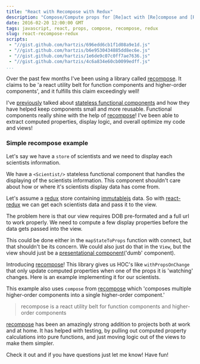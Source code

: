 ```yaml
---
title: "React with Recompose with Redux"
description: "Compose/Compute props for [Re]act with [Re]compose and [Re]dux"
date: 2016-02-20 12:00:00 GMT
tags: javascript, react, props, compose, recompose, redux
slug: react-recompose-redux
scripts:
 - "//gist.github.com/hartzis/696edd6cb1f1d08a9e1d.js"
 - "//gist.github.com/hartzis/b6e9530434885dd8ec6e.js"
 - "//gist.github.com/hartzis/1e6de9c07c0ff7ae7636.js"
 - "//gist.github.com/hartzis/4c6a834e60cb0099edff.js"
...
```


Over the past few months I've been using a library called [recompose](https://github.com/acdlite/recompose). It claims to be 'a react utility belt for function components and higher-order components', and it fulfills this claim exceedingly well!

I've [previously](/functional-redux-ducks) talked about [stateless functional components](http://facebook.github.io/react/blog/2015/10/07/react-v0.14.html#stateless-functional-components) and how they have helped keep components small and more reusable. Functional components really shine with the help of [recompose](https://github.com/acdlite/recompose)! I've been able to extract computed properties, display logic, and overall optimize my code and views!

### Simple recompose example

Let's say we have a `store` of scientists and we need to display each scientists information.

<script src="https://gist.github.com/hartzis/696edd6cb1f1d08a9e1d.js"></script>

We have a `<Scientist/>` stateless functional component that handles the displaying of the scientists information. This component shouldn't care about how or where it's scientists display data has come from.

<script src="https://gist.github.com/hartzis/b6e9530434885dd8ec6e.js"></script>

Let's assume a [redux](https://github.com/reactjs/redux) store containing [immutablejs](https://github.com/facebook/immutable-js/) data. So with [react-redux](https://github.com/reactjs/react-redux) we can get each scientists data and pass it to the view.

<script src="https://gist.github.com/hartzis/1e6de9c07c0ff7ae7636.js"></script>

The problem here is that our view requires DOB pre-formated and a full url to work properly. We need to compute a few display properties before the data gets passed into the view.

This could be done either in the `mapStateToProps` function with connect, but that shouldn't be its concern. We could also just do that in the `View`, but the view should just be a [presentational component](https://medium.com/@dan_abramov/smart-and-dumb-components-7ca2f9a7c7d0#.hs3v6lpjm)('dumb' component).

Introducing [recompose](https://github.com/acdlite/recompose)! This library gives us HOC's like `withPropsOnChange` that only update computed properties when one of the props it is 'watching' changes. Here is an example implementing it for our scientists.

<script src="https://gist.github.com/hartzis/4c6a834e60cb0099edff.js"></script>

This example also uses `compose` from [recompose](https://github.com/acdlite/recompose) which 'composes multiple higher-order components into a single higher-order component.'

> recompose is a react utility belt for function components and higher-order components

[recompose](https://github.com/acdlite/recompose) has been an amazingly strong addition to projects both at work and at home. It has helped with testing, by pulling out computed property calculations into pure functions, and just moving logic out of the views to make them simpler.

Check it out and if you have questions just let me know! Have fun!
